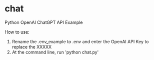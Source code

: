 # chat
Python OpenAI ChatGPT API Example

How to use:
1. Rename the .env_example to .env and enter the OpenAI API Key to replace the XXXXX
2. At the command line, run 'python chat.py'